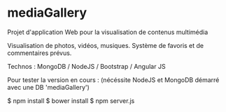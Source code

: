 # mediaGallery

Projet d'application Web pour la visualisation de contenus multimédia

Visualisation de photos, vidéos, musiques.
Système de favoris et de commentaires prévus.

Technos : MongoDB / NodeJS / Bootstrap / Angular JS 

Pour tester la version en cours : (nécéssite NodeJS et MongoDB démarré avec une DB 'mediaGallery') 

$ npm install
$ bower install
$ npm server.js

